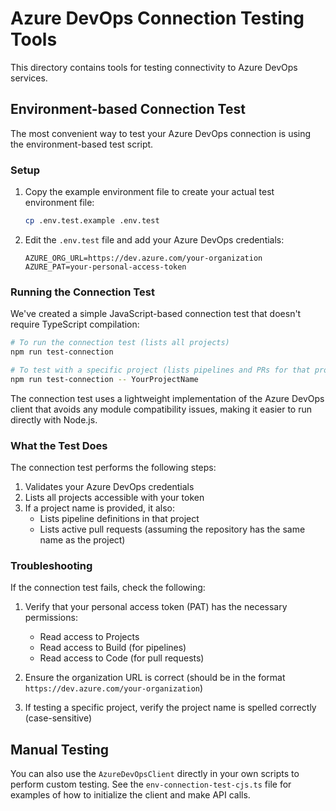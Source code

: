 # Azure DevOps Connection Testing Tools

This directory contains tools for testing connectivity to Azure DevOps services.

## Environment-based Connection Test

The most convenient way to test your Azure DevOps connection is using the environment-based test script.

### Setup

1. Copy the example environment file to create your actual test environment file:
   ```bash
   cp .env.test.example .env.test
   ```

2. Edit the `.env.test` file and add your Azure DevOps credentials:
   ```
   AZURE_ORG_URL=https://dev.azure.com/your-organization
   AZURE_PAT=your-personal-access-token
   ```

### Running the Connection Test

We've created a simple JavaScript-based connection test that doesn't require TypeScript compilation:

```bash
# To run the connection test (lists all projects)
npm run test-connection

# To test with a specific project (lists pipelines and PRs for that project)
npm run test-connection -- YourProjectName
```

The connection test uses a lightweight implementation of the Azure DevOps client that avoids any module compatibility issues, making it easier to run directly with Node.js.

### What the Test Does

The connection test performs the following steps:

1. Validates your Azure DevOps credentials
2. Lists all projects accessible with your token
3. If a project name is provided, it also:
   - Lists pipeline definitions in that project
   - Lists active pull requests (assuming the repository has the same name as the project)

### Troubleshooting

If the connection test fails, check the following:

1. Verify that your personal access token (PAT) has the necessary permissions:
   - Read access to Projects
   - Read access to Build (for pipelines)
   - Read access to Code (for pull requests)

2. Ensure the organization URL is correct (should be in the format `https://dev.azure.com/your-organization`)

3. If testing a specific project, verify the project name is spelled correctly (case-sensitive)

## Manual Testing

You can also use the `AzureDevOpsClient` directly in your own scripts to perform custom testing. See the `env-connection-test-cjs.ts` file for examples of how to initialize the client and make API calls.
